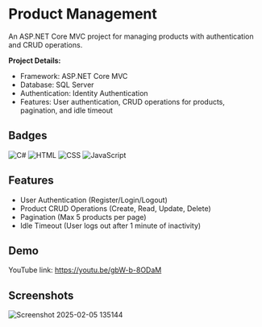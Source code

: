 
# Product Management

An ASP.NET Core MVC project for managing products with authentication and CRUD operations.

**Project Details:**
- Framework: ASP.NET Core MVC
- Database: SQL Server
- Authentication: Identity Authentication
- Features: User authentication, CRUD operations for products, pagination, and idle timeout


## Badges

![C#](https://img.shields.io/badge/-C%23-239120?style=for-the-badge&logo=c-sharp&logoColor=white)
![HTML](https://img.shields.io/badge/-HTML5-E34F26?style=for-the-badge&logo=html5&logoColor=white)
![CSS](https://img.shields.io/badge/-CSS3-1572B6?style=for-the-badge&logo=css3&logoColor=white)
![JavaScript](https://img.shields.io/badge/-JavaScript-F7DF1E?style=for-the-badge&logo=javascript&logoColor=black)



## Features

- User Authentication (Register/Login/Logout)
- Product CRUD Operations (Create, Read, Update, Delete)
- Pagination (Max 5 products per page)
- Idle Timeout (User logs out after 1 minute of inactivity)


## Demo

YouTube link: https://youtu.be/gbW-b-8ODaM


## Screenshots

![Screenshot 2025-02-05 135144](https://github.com/user-attachments/assets/85042e62-b347-4394-9c2c-14e7688d9d9f)


